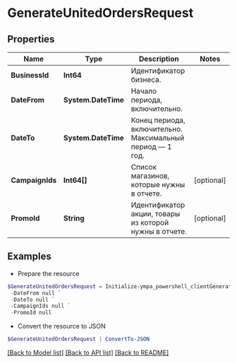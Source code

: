 # GenerateUnitedOrdersRequest
## Properties

Name | Type | Description | Notes
------------ | ------------- | ------------- | -------------
**BusinessId** | **Int64** | Идентификатор бизнеса. | 
**DateFrom** | **System.DateTime** | Начало периода, включительно. | 
**DateTo** | **System.DateTime** | Конец периода, включительно. Максимальный период — 1 год. | 
**CampaignIds** | **Int64[]** | Список магазинов, которые нужны в отчете. | [optional] 
**PromoId** | **String** | Идентификатор акции, товары из которой нужны в отчете. | [optional] 

## Examples

- Prepare the resource
```powershell
$GenerateUnitedOrdersRequest = Initialize-ympa_powershell_clientGenerateUnitedOrdersRequest  -BusinessId null `
 -DateFrom null `
 -DateTo null `
 -CampaignIds null `
 -PromoId null
```

- Convert the resource to JSON
```powershell
$GenerateUnitedOrdersRequest | ConvertTo-JSON
```

[[Back to Model list]](../README.md#documentation-for-models) [[Back to API list]](../README.md#documentation-for-api-endpoints) [[Back to README]](../README.md)


